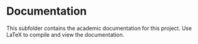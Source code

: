 # Documentation

This subfolder contains the academic documentation for this project. Use LaTeX to compile and view the documentation.
